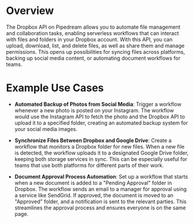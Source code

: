 # Overview

The Dropbox API on Pipedream allows you to automate file management and collaboration tasks, enabling serverless workflows that can interact with files and folders in your Dropbox account. With this API, you can upload, download, list, and delete files, as well as share them and manage permissions. This opens up possibilities for syncing files across platforms, backing up social media content, or automating document workflows for teams.

# Example Use Cases

- **Automated Backup of Photos from Social Media**: Trigger a workflow whenever a new photo is posted on your Instagram. The workflow would use the Instagram API to fetch the photo and the Dropbox API to upload it to a specified folder, creating an automated backup system for your social media images.

- **Synchronize Files Between Dropbox and Google Drive**: Create a workflow that monitors a Dropbox folder for new files. When a new file is detected, the workflow uploads it to a designated Google Drive folder, keeping both storage services in sync. This can be especially useful for teams that use both platforms for different parts of their work.

- **Document Approval Process Automation**: Set up a workflow that starts when a new document is added to a "Pending Approval" folder in Dropbox. The workflow sends an email to a manager for approval using a service like SendGrid. If approved, the document is moved to an "Approved" folder, and a notification is sent to the relevant parties. This streamlines the approval process and ensures everyone is on the same page.
